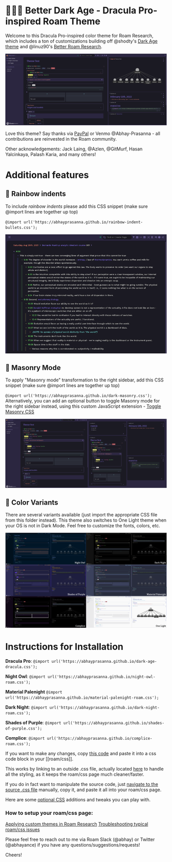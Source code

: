 # 🧛🏿‍♂️ Better Dark Age - Dracula Pro-inspired Roam Theme

Welcome to this Dracula Pro-inspired color theme for Roam Research, which includes a ton of customizations building off @shodty's  [Dark Age theme](https://github.com/shodty/) and @linuz90's [Better Roam Research](https://github.com/linuz90/better-roam-research).

![](Dracula%20Pro%20-%20Screenshot.png)

Love this theme? Say thanks via [PayPal](https://www.paypal.me/abhayprasanna) or Venmo @Abhay-Prasanna - all contributions are reinvested in the Roam community.

Other acknowledgements: Jack Laing, @Azlen, @GitMurf, Hasan Yalcinkaya, Palash Karia, and many others!

# Additional features

## 🌈 Rainbow indents

To include *rainbow indents* please add this CSS snippet (make sure @import lines are together up top)

`@import url('https://abhayprasanna.github.io/rainbow-indent-bullets.css');`

![](rainbow-indent.png)

## 🧱 Masonry Mode

To apply "Masonry mode" transformation to the right sidebar, add this CSS snippet (make sure @import lines are together up top)

`@import url('https://abhayprasanna.github.io/dark-masonry.css');`
Alternatively, you can add an optional button to toggle Masonry mode for the right sidebar instead, using this custom JavaScript extension - [Toggle Masonry CSS](https://github.com/abhayprasanna/abhayprasanna.github.io/blob/master/togglecss.js)

![](dark-masonry.png)

## 🎨 Color Variants

There are several variants available (just import the appropriate CSS file from this folder instead). This theme also switches to One Light theme when your OS is not in Dark Mode. Feel free to customize the fonts, colors, etc.

![](variants.png)

# Instructions for Installation

**Dracula Pro**: `@import url('https://abhayprasanna.github.io/dark-age-dracula.css');`

**Night Owl**: `@import url('https://abhayprasanna.github.io/night-owl-roam.css');`

**Material Palenight** `@import url('https://abhayprasanna.github.io/material-palenight-roam.css');`

**Dark Night**: `@import url('https://abhayprasanna.github.io/dark-night-roam.css');`

**Shades of Purple**: `@import url('https://abhayprasanna.github.io/shades-of-purple.css');`

**Complice**: `@import url('https://abhayprasanna.github.io/complice-roam.css');`


If you want to make any changes, copy [this code](http://abhayprasanna.github.io/dark-age-dracula.css) and paste it into a css code block in your [[roam/css]].

This works by linking to an outside .css file, actually located [here](https://abhayprasanna.github.io/better-dark-age.css) to handle all the styling, as it keeps the roam/css page much cleaner/faster.

If you do in fact want to manipulate the source code, just [navigate to the source .css file](https://abhayprasanna.github.io/better-dark-age.css) manually, copy it, and paste it all into your roam/css page.

Here are some [optional CSS](https://github.com/abhayprasanna/abhayprasanna.github.io/blob/master/optional.css) additions and tweaks you can play with.

### How to setup your roam/css page:

[Applying custom themes in Roam Research](https://www.youtube.com/watch?v=UY-sAC2eGyI)
[Troubleshooting typical roam/css issues](https://www.loom.com/share/e7328f19276b43d48d3dbdd7e4a124d4)

Please feel free to reach out to me via Roam Slack (@abhay) or Twitter (@abhayance) if you have any questions/suggestions/requests!

Cheers!
